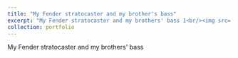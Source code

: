 ```yaml
---
title: "My Fender stratocaster and my brother's bass"
excerpt: "My Fender stratocaster and my brothers' bass 1<br/><img src='../images/bass&guitar.jpg'>"
collection: portfolio
---
```


My Fender stratocaster and my brothers' bass
